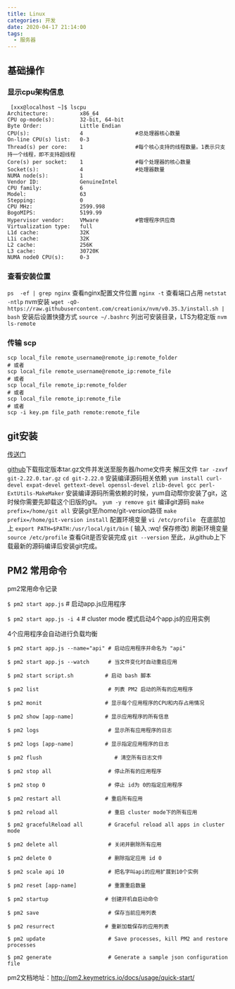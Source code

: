 ```yaml
---
title: Linux
categories: 开发
date: 2020-04-17 21:14:00
tags:
  - 服务器
---
```

## 基础操作
### 显示cpu架构信息

```
 [xxx@localhost ~]$ lscpu
Architecture:          x86_64
CPU op-mode(s):        32-bit, 64-bit
Byte Order:            Little Endian
CPU(s):                4　　　　　　　　　　#总处理器核心数量
On-line CPU(s) list:   0-3
Thread(s) per core:    1　　　　　　　　　　#每个核心支持的线程数量。1表示只支持一个线程，即不支持超线程
Core(s) per socket:    1　　　　　　　　　　#每个处理器的核心数量
Socket(s):             4　　　　　　　　　　#处理器数量
NUMA node(s):          1
Vendor ID:             GenuineIntel
CPU family:            6
Model:                 63
Stepping:              0
CPU MHz:               2599.998
BogoMIPS:              5199.99
Hypervisor vendor:     VMware　　　　　　　#管理程序供应商
Virtualization type:   full
L1d cache:             32K
L1i cache:             32K
L2 cache:              256K
L3 cache:              30720K
NUMA node0 CPU(s):     0-3
```

### 查看安装位置
`ps  -ef | grep nginx`
 查看nginx配置文件位置
`nginx -t`
 查看端口占用
`netstat -ntlp`
nvm安装
`wget -qO- https://raw.githubusercontent.com/creationix/nvm/v0.35.3/install.sh | bash`
安装后设置快捷方式
`source ~/.bashrc`
列出可安装目录，LTS为稳定版
`nvm ls-remote`

### 传输 scp
``` shell
scp local_file remote_username@remote_ip:remote_folder 
# 或者 
scp local_file remote_username@remote_ip:remote_file 
# 或者 
scp local_file remote_ip:remote_folder 
# 或者 
scp local_file remote_ip:remote_file 
# 或者
scp -i key.pm file_path remote:remote_file
```
## git安装
[传送门](https://www.cnblogs.com/wulixia/p/11016684.html)


[github](https://github.com/git/git/releases)下载指定版本tar.gz文件并发送至服务器/home文件夹
解压文件 `tar -zxvf git-2.22.0.tar.gz`
`cd git-2.22.0`
安装编译源码相关依赖 
`yum install curl-devel expat-devel gettext-devel openssl-devel zlib-devel gcc perl-ExtUtils-MakeMaker`
安装编译源码所需依赖的时候，yum自动帮你安装了git，这时候你需要先卸载这个旧版的git。
`yum -y remove git`
编译git源码
`make prefix=/home/git all`
安装git至/home/git-version路径
`make prefix=/home/git-version install`
配置环境变量
`vi /etc/profile `
在底部加上
`export PATH=$PATH:/usr/local/git/bin`
( 输入 :wq! 保存修改)
刷新环境变量
`source /etc/profile`
查看Git是否安装完成
`git --version`
至此，从github上下载最新的源码编译后安装git完成。

## PM2 常用命令

pm2常用命令记录

`$ pm2 start app.js` # 启动app.js应用程序

`$ pm2 start app.js -i 4`        # cluster mode 模式启动4个app.js的应用实例

4个应用程序会自动进行负载均衡

```
$ pm2 start app.js --name="api" # 启动应用程序并命名为 "api"

$ pm2 start app.js --watch      # 当文件变化时自动重启应用

$ pm2 start script.sh          # 启动 bash 脚本

$ pm2 list                      # 列表 PM2 启动的所有的应用程序

$ pm2 monit                    # 显示每个应用程序的CPU和内存占用情况

$ pm2 show [app-name]          # 显示应用程序的所有信息

$ pm2 logs                      # 显示所有应用程序的日志

$ pm2 logs [app-name]          # 显示指定应用程序的日志

$ pm2 flush                       # 清空所有日志文件

$ pm2 stop all                  # 停止所有的应用程序

$ pm2 stop 0                    # 停止 id为 0的指定应用程序

$ pm2 restart all              # 重启所有应用

$ pm2 reload all                # 重启 cluster mode下的所有应用

$ pm2 gracefulReload all        # Graceful reload all apps in cluster mode

$ pm2 delete all                # 关闭并删除所有应用

$ pm2 delete 0                  # 删除指定应用 id 0

$ pm2 scale api 10              # 把名字叫api的应用扩展到10个实例

$ pm2 reset [app-name]          # 重置重启数量

$ pm2 startup                  # 创建开机自启动命令

$ pm2 save                      # 保存当前应用列表

$ pm2 resurrect                # 重新加载保存的应用列表

$ pm2 update                    # Save processes, kill PM2 and restore processes

$ pm2 generate                  # Generate a sample json configuration file
```
pm2文档地址：http://pm2.keymetrics.io/docs/usage/quick-start/

